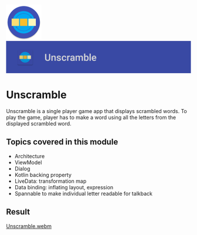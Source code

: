 ![ic_launcher_unscramble](src/main/res/mipmap-xhdpi/ic_launcher_unscramble_round.png?raw=true) ![ic_launcher_unscramble](images/Screenshot_20220716_120031.png?raw=true)

# Unscramble

Unscramble is a single player game app that displays scrambled words. To play the game, player has
to make a word using all the letters from the displayed scrambled word.

## Topics covered in this module

- Architecture
- ViewModel
- Dialog
- Kotlin backing property
- LiveData: transformation map
- Data binding: inflating layout, expression
- Spannable to make individual letter readable for talkback

## Result

[Unscramble.webm](https://user-images.githubusercontent.com/29587914/179380101-e48fe07b-9275-4dd0-8fc0-e57ad845b9fb.webm)
